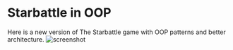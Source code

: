 # Starbattle in OOP
Here is a new version of The Starbattle game with OOP patterns and better architecture.
![screenshot](https://vernik03.ml/host_images/image_star_wars.png)
